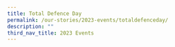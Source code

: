 ```yaml
---
title: Total Defence Day
permalink: /our-stories/2023-events/totaldefenceday/
description: ""
third_nav_title: 2023 Events
---
```

